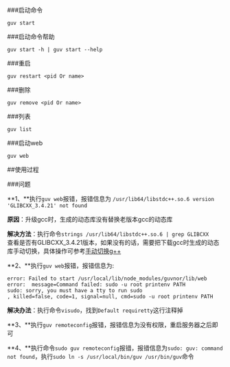 ###启动命令
  
`guv start`
  
###启动命令帮助  
  
`guv start -h | guv start --help`  
  
###重启  
  
`guv restart <pid Or name>`  
  
###删除  
  
`guv remove <pid Or name>`  
  
###列表  
  
`guv list`  
  
###启动web  
  
`guv web`
  
##使用过程  
  
###问题
  
**1、**执行`guv web`报错，报错信息为 `/usr/lib64/libstdc++.so.6 version 'GLIBCXX_3.4.21' not found`  
  
**原因**：升级gcc时，生成的动态库没有替换老版本gcc的动态库
  

**解决方法**：执行命令`strings /usr/lib64/libstdc++.so.6 | grep GLIBCXX`  
查看是否有GLIBCXX_3.4.21版本，如果没有的话，需要把下载gcc时生成的动态库手动切换，具体操作可参考<a href="http://www.cnblogs.com/lzpong/p/5755678.html">手动切换g++</a>  
  
**2、**执行`guv web`报错，报错信息为:  
<pre><code>error: Failed to start /usr/local/lib/node_modules/guvnor/lib/web
error:  message=Command failed: sudo -u root printenv PATH
sudo: sorry, you must have a tty to run sudo
, killed=false, code=1, signal=null, cmd=sudo -u root printenv PATH</code></pre>  
  
**解决办法**：执行命令`visudo`，找到`Default requiretty`这行注释掉  
  
**3、**执行`guv remoteconfig`报错，报错信息为没有权限，重启服务器之后即可 
  
**4、**执行命令`sudo guv remoteconfig`报错，报错信息为`sudo: guv: command not found`，执行`sudo ln -s /usr/local/bin/guv /usr/bin/guv`命令